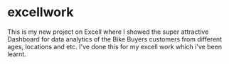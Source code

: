 # excellwork
This is my new project on Excell where I showed the super attractive Dashboard for data analytics of the Bike Buyers customers from different ages, locations and etc.
I've done this for my excell work which i've been learnt.
